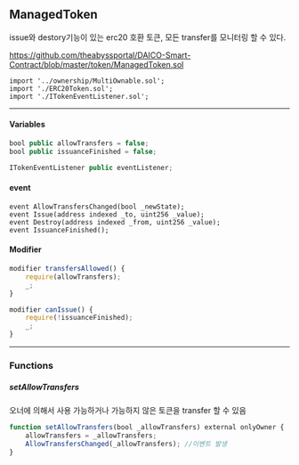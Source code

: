 

## **ManagedToken**

issue와 destory기능이 있는 erc20 호환 토큰, 모든 transfer를 모니터링 할 수 있다.

https://github.com/theabyssportal/DAICO-Smart-Contract/blob/master/token/ManagedToken.sol

````
import '../ownership/MultiOwnable.sol';
import './ERC20Token.sol';
import './ITokenEventListener.sol';
````

------

#### Variables

```javascript
bool public allowTransfers = false;
bool public issuanceFinished = false;

ITokenEventListener public eventListener;
```



#### event

```
event AllowTransfersChanged(bool _newState);
event Issue(address indexed _to, uint256 _value);
event Destroy(address indexed _from, uint256 _value);
event IssuanceFinished();
```



#### Modifier

```javascript
modifier transfersAllowed() {
    require(allowTransfers);
    _;
}

modifier canIssue() {
    require(!issuanceFinished);
    _;
}
```



------



### Functions



##### setAllowTransfers

오너에 의해서 사용 가능하거나 가능하지 않은 토큰을 transfer 할 수 있음

````javascript
function setAllowTransfers(bool _allowTransfers) external onlyOwner {
    allowTransfers = _allowTransfers;
    AllowTransfersChanged(_allowTransfers);	//이벤트 발생
}
````


